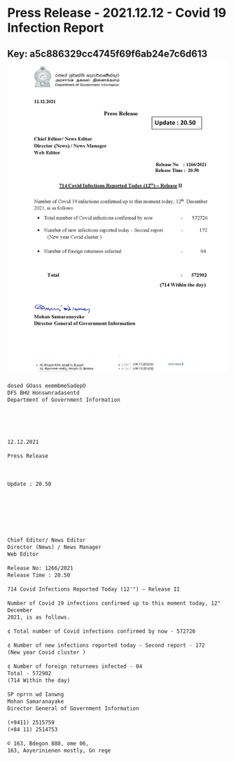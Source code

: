 # Press Release - 2021.12.12 - Covid 19 Infection Report 
Key: a5c886329cc4745f69f6ab24e7c6d613 
![img](img/a5c886329cc4745f69f6ab24e7c6d613.jpg)
---
```
dosed GOass eemmbmeSadepO
DFS BHU Honswnradasentd
Department of Government Information

 

 

12.12.2021

Press Release

 

Update : 20.50

 

 

 

Chief Editor/ News Editor
Director (News) / News Manager
Web Editor

Release No: 1266/2021
Release Time : 20.50

714 Covid Infections Reported Today (12'") — Release II

Number of Covid 19 infections confirmed up to this moment today, 12" December
2021, is as follows.

¢ Total number of Covid infections confirmed by now - 572726

¢ Number of new infections reported today - Second report - 172
(New year Covid cluster )

¢ Number of foreign returnees infected - 04
Total - 572902
(714 Within the day)

SP nprrn wd Ianwng
Mohan Samaranayake
Director General of Government Information

(+9411) 2515759
(+84 11) 2514753

© 163, Bdegon 880, ome 06,
163, Aoyerinienen mostly, Gn rege

 

```
